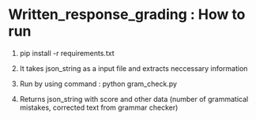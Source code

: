 # Written_response_grading :  How to run

1. pip install -r requirements.txt

2. It takes json_string as a input file and extracts neccessary information

3. Run by using command : python gram_check.py

4. Returns json_string with score and other data (number of grammatical mistakes, corrected text from grammar checker)
